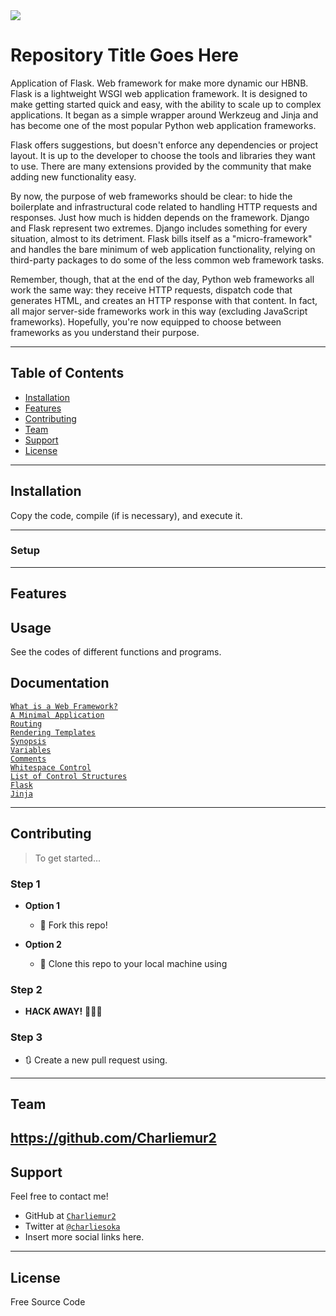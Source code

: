 <img src="https://blog.tiraquelibras.com/wp-content/uploads/2019/08/Flask.png">

# Repository Title Goes Here

Application of Flask. Web framework for make more dynamic our HBNB.
Flask is a lightweight WSGI web application framework. It is designed to make getting started quick and easy, with the ability to scale up to complex applications. It began as a simple wrapper around Werkzeug and Jinja and has become one of the most popular Python web application frameworks.

Flask offers suggestions, but doesn't enforce any dependencies or project layout. It is up to the developer to choose the tools and libraries they want to use. There are many extensions provided by the community that make adding new functionality easy.

By now, the purpose of web frameworks should be clear: to hide the boilerplate and infrastructural code related to handling HTTP requests and responses. Just how much is hidden depends on the framework. Django and Flask represent two extremes. Django includes something for every situation, almost to its detriment. Flask bills itself as a "micro-framework" and handles the bare minimum of web application functionality, relying on third-party packages to do some of the less common web framework tasks.

Remember, though, that at the end of the day, Python web frameworks all work the same way: they receive HTTP requests, dispatch code that generates HTML, and creates an HTTP response with that content. In fact, all major server-side frameworks work in this way (excluding JavaScript frameworks). Hopefully, you're now equipped to choose between frameworks as you understand their purpose.

---

## Table of Contents

- [Installation](#installation)
- [Features](#features)
- [Contributing](#contributing)
- [Team](#team)
- [Support](#support)
- [License](#license)


---

## Installation

Copy the code, compile (if is necessary), and execute it.

---

### Setup

---

## Features
## Usage 

See the codes of different functions and programs.

## Documentation 

<a href="https://intranet.hbtn.io/rltoken/_zBFEBzn5i35om4VT4Y3vQ">`What is a Web Framework?`</a><br>
<a href="https://intranet.hbtn.io/rltoken/aY1qkYlIbCDDULBN6nJNYA">`A Minimal Application`</a><br>
<a href="https://intranet.hbtn.io/rltoken/bAqYEpI4Ph-zLU7EM8iXjg">`Routing`</a><br>
<a href="https://intranet.hbtn.io/rltoken/mpA3GC0bX8WOHO15xUL2Yw">`Rendering Templates`</a><br>
<a href="https://intranet.hbtn.io/rltoken/-JZxrxnDnOID141U1qDcew">`Synopsis`</a><br>
<a href="https://intranet.hbtn.io/rltoken/-qwqxJ6YyQ7Z9JvvPIE1AA">`Variables`</a><br>
<a href="https://intranet.hbtn.io/rltoken/TsdwbqCk1utlpeOhc5eUFg">`Comments`</a><br>
<a href="https://intranet.hbtn.io/rltoken/NR5WFn7I6qUTh-b70Od69Q">`Whitespace Control`</a><br>
<a href="https://intranet.hbtn.io/rltoken/pyvwBzYKgoDeNQ6_QIwUsw">`List of Control Structures`</a><br>
<a href="https://intranet.hbtn.io/rltoken/k2C-4UmlYXgA6oMgO7fLgg">`Flask`</a><br>
<a href="https://intranet.hbtn.io/rltoken/fid5cMJKYMaRJqL60PlUew">`Jinja`</a><br>

---

## Contributing

> To get started...

### Step 1

- **Option 1**
    - 🍴 Fork this repo!

- **Option 2**
    - 👯 Clone this repo to your local machine using 

### Step 2

- **HACK AWAY!** 🔨🔨🔨

### Step 3

- 🔃 Create a new pull request using. 
---

## Team

https://github.com/Charliemur2
---

## Support

Feel free to contact me!

- GitHub at <a href="https://github.com/Charliemur2">`Charliemur2`</a>
- Twitter at <a href="https://twitter.com/charliesoka">`@charliesoka`</a>
- Insert more social links here.

---

## License

Free Source Code
